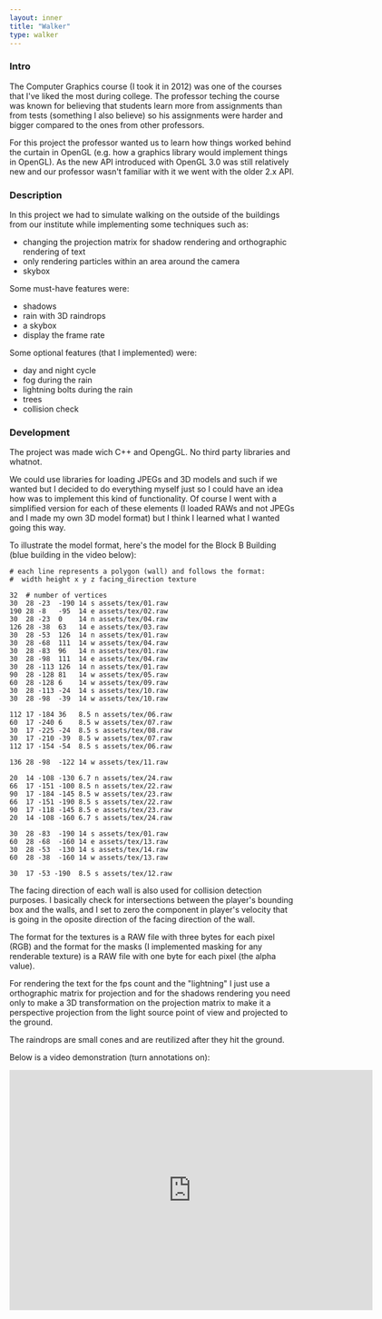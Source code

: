 ```yaml
---
layout: inner
title: "Walker"
type: walker
---
```


### Intro

The Computer Graphics course (I took it in 2012) was one of the courses that I've liked the most during college. The professor teching the course was known for believing that students learn more from assignments than from tests (something I also believe) so his assignments were harder and bigger compared to the ones from other professors.

For this project the professor wanted us to learn how things worked behind the curtain in OpenGL (e.g. how a graphics library would implement things in OpenGL). As the new API introduced with OpenGL 3.0 was still relatively new and our professor wasn't familiar with it we went with the older 2.x API.

### Description

In this project we had to simulate walking on the outside of the buildings from our institute while implementing some techniques such as:

- changing the projection matrix for shadow rendering and orthographic rendering of text
- only rendering particles within an area around the camera
- skybox

Some must-have features were:

- shadows
- rain with 3D raindrops
- a skybox
- display the frame rate

Some optional features (that I implemented) were:

- day and night cycle
- fog during the rain
- lightning bolts during the rain
- trees
- collision check

### Development

The project was made wich C++ and OpengGL. No third party libraries and whatnot.

We could use libraries for loading JPEGs and 3D models and such if we wanted but I decided to do everything myself just so I could have an idea how was to implement this kind of functionality. Of course I went with a simplified version for each of these elements (I loaded RAWs and not JPEGs and I made my own 3D model format) but I think I learned what I wanted going this way.

To illustrate the model format, here's the model for the Block B Building (blue building in the video below):

```
# each line represents a polygon (wall) and follows the format:
#  width height x y z facing_direction texture

32  # number of vertices
30  28 -23  -190 14 s assets/tex/01.raw
190 28 -8   -95  14 e assets/tex/02.raw
30  28 -23  0    14 n assets/tex/04.raw
126 28 -38  63   14 e assets/tex/03.raw
30  28 -53  126  14 n assets/tex/01.raw
30  28 -68  111  14 w assets/tex/04.raw
30  28 -83  96   14 n assets/tex/01.raw
30  28 -98  111  14 e assets/tex/04.raw
30  28 -113 126  14 n assets/tex/01.raw
90  28 -128 81   14 w assets/tex/05.raw
60  28 -128 6    14 w assets/tex/09.raw
30  28 -113 -24  14 s assets/tex/10.raw
30  28 -98  -39  14 w assets/tex/10.raw

112 17 -184 36   8.5 n assets/tex/06.raw
60  17 -240 6    8.5 w assets/tex/07.raw
30  17 -225 -24  8.5 s assets/tex/08.raw
30  17 -210 -39  8.5 w assets/tex/07.raw
112 17 -154 -54  8.5 s assets/tex/06.raw

136 28 -98  -122 14 w assets/tex/11.raw

20  14 -108 -130 6.7 n assets/tex/24.raw
66  17 -151 -100 8.5 n assets/tex/22.raw
90  17 -184 -145 8.5 w assets/tex/23.raw
66  17 -151 -190 8.5 s assets/tex/22.raw
90  17 -118 -145 8.5 e assets/tex/23.raw
20  14 -108 -160 6.7 s assets/tex/24.raw

30  28 -83  -190 14 s assets/tex/01.raw
60  28 -68  -160 14 e assets/tex/13.raw
30  28 -53  -130 14 s assets/tex/14.raw
60  28 -38  -160 14 w assets/tex/13.raw

30  17 -53 -190  8.5 s assets/tex/12.raw
```

The facing direction of each wall is also used for collision detection purposes. I basically check for intersections between the player's bounding box and the walls, and I set to zero the component in player's velocity that is going in the oposite direction of the facing direction of the wall.

The format for the textures is a RAW file with three bytes for each pixel (RGB) and the format for the masks (I implemented masking for any renderable texture) is a RAW file with one byte for each pixel (the alpha value).

For rendering the text for the fps count and the "lightning" I just use a orthographic matrix for projection and for the shadows rendering you need only to make a 3D transformation on the projection matrix to make it a perspective projection from the light source point of view and projected to the ground.

The raindrops are small cones and are reutilized after they hit the ground.

Below is a video demonstration (turn annotations on):

<iframe width="640" height="423" src="http://www.youtube.com/embed/8a1UOAVBPXk" frameborder="0" allowfullscreen></iframe>
